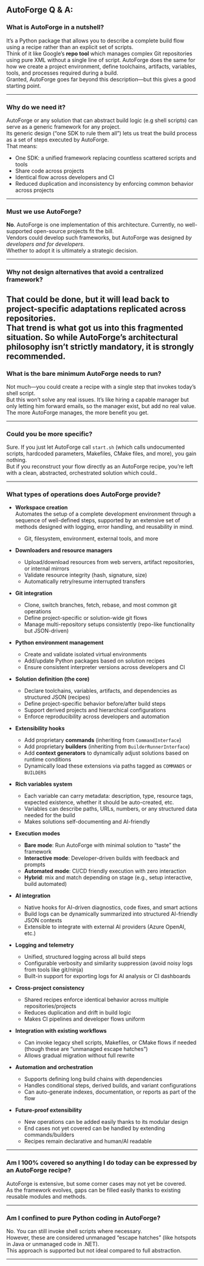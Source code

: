 ## AutoForge Q & A:

### What is AutoForge in a nutshell?

It’s a Python package that allows you to describe a complete build flow using a recipe rather than an explicit set of
scripts.  
Think of it like Google’s **repo tool** which manages complex Git repositories using pure XML without a single line of
script. AutoForge does the same for how we create a project environment, define toolchains, artifacts, variables, tools,
and
processes required during a build.  
Granted, AutoForge goes far beyond this description—but this gives a good starting point.

---

### Why do we need it?

AutoForge or any solution that can abstract build logic (e.g shell scripts) can serve as a generic
framework for any project.  
Its generic design (“one SDK to rule them all”) lets us treat the build process as a set of steps executed by
AutoForge.  
That means:

- One SDK: a unified framework replacing countless scattered scripts and tools
- Share code across projects
- Identical flow across developers and CI
- Reduced duplication and inconsistency by enforcing common behavior across projects

---

### Must we use AutoForge?

**No**. AutoForge is one implementation of this architecture. Currently, no well-supported open-source projects fit the
bill.  
Vendors could develop such frameworks, but AutoForge was designed *by developers and for developers*.  
Whether to adopt it is ultimately a strategic decision.

---

### Why not design alternatives that avoid a centralized framework?

That could be done, but it will lead back to project-specific adaptations replicated across repositories.  
That trend is what got us into this fragmented situation. So while AutoForge’s architectural philosophy isn’t strictly
mandatory,
it is strongly recommended.
---

### What is the bare minimum AutoForge needs to run?

Not much—you could create a recipe with a single step that invokes today’s shell script.  
But this won’t solve any real issues. It’s like hiring a capable manager but only letting him forward emails, so the
manager
exist, but add no real value.  
The more AutoForge manages, the more benefit you get.

---

### Could you be more specific?

Sure. If you just let AutoForge call `start.sh` (which calls undocumented scripts, hardcoded parameters, Makefiles,
CMake files, and more), you gain nothing.  
But if you reconstruct your flow directly as an AutoForge recipe, you’re left with a clean, abstracted, orchestrated
solution which could..

---

### What types of operations does AutoForge provide?

- **Workspace creation**  
  Automates the setup of a complete development environment through a sequence of well-defined steps, supported by an
  extensive set of methods designed with logging, error handling, and reusability in mind.
    - Git, filesystem, environment, external tools, and more
- **Downloaders and resource managers**
    - Upload/download resources from web servers, artifact repositories, or internal mirrors
    - Validate resource integrity (hash, signature, size)
    - Automatically retry/resume interrupted transfers

- **Git integration**
    - Clone, switch branches, fetch, rebase, and most common git operations
    - Define project-specific or solution-wide git flows
    - Manage multi-repository setups consistently (repo-like functionality but JSON-driven)

- **Python environment management**
    - Create and validate isolated virtual environments
    - Add/update Python packages based on solution recipes
    - Ensure consistent interpreter versions across developers and CI

- **Solution definition (the core)**
    - Declare toolchains, variables, artifacts, and dependencies as structured JSON (recipes)
    - Define project-specific behavior before/after build steps
    - Support derived projects and hierarchical configurations
    - Enforce reproducibility across developers and automation

- **Extensibility hooks**
    - Add proprietary **commands** (inheriting from `CommandInterface`)
    - Add proprietary **builders** (inheriting from `BuilderRunnerInterface`)
    - Add **context generators** to dynamically adjust solutions based on runtime conditions
    - Dynamically load these extensions via paths tagged as `COMMANDS` or `BUILDERS`

- **Rich variables system**
    - Each variable can carry metadata: description, type, resource tags, expected existence, whether it should be
      auto-created, etc.
    - Variables can describe paths, URLs, numbers, or any structured data needed for the build
    - Makes solutions self-documenting and AI-friendly

- **Execution modes**
    - **Bare mode**: Run AutoForge with minimal solution to “taste” the framework
    - **Interactive mode**: Developer-driven builds with feedback and prompts
    - **Automated mode**: CI/CD friendly execution with zero interaction
    - **Hybrid**: mix and match depending on stage (e.g., setup interactive, build automated)

- **AI integration**
    - Native hooks for AI-driven diagnostics, code fixes, and smart actions
    - Build logs can be dynamically summarized into structured AI-friendly JSON contexts
    - Extensible to integrate with external AI providers (Azure OpenAI, etc.)

- **Logging and telemetry**
    - Unified, structured logging across all build steps
    - Configurable verbosity and similarity suppression (avoid noisy logs from tools like git/ninja)
    - Built-in support for exporting logs for AI analysis or CI dashboards

- **Cross-project consistency**
    - Shared recipes enforce identical behavior across multiple repositories/projects
    - Reduces duplication and drift in build logic
    - Makes CI pipelines and developer flows uniform

- **Integration with existing workflows**
    - Can invoke legacy shell scripts, Makefiles, or CMake flows if needed (though these are “unmanaged escape hatches”)
    - Allows gradual migration without full rewrite

- **Automation and orchestration**
    - Supports defining long build chains with dependencies
    - Handles conditional steps, derived builds, and variant configurations
    - Can auto-generate indexes, documentation, or reports as part of the flow

- **Future-proof extensibility**
    - New operations can be added easily thanks to its modular design
    - End cases not yet covered can be handled by extending commands/builders
    - Recipes remain declarative and human/AI readable

---

### Am I 100% covered so anything I do today can be expressed by an AutoForge recipe?

AutoForge is extensive, but some corner cases may not yet be covered.  
As the framework evolves, gaps can be filled easily thanks to existing reusable modules and methods.

---

### Am I confined to pure Python coding in AutoForge?

No. You can still invoke shell scripts where necessary.  
However, these are considered unmanaged “escape hatches” (like hotspots in Java or unmanaged code in .NET).  
This approach is supported but not ideal compared to full abstraction.

---
